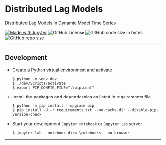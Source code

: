 # Distributed Lag Models

Distributed Lag Models in Dynamic Model Time Series

[![Made withJupyter](https://img.shields.io/badge/Made%20with-Jupyter-orange?style=for-the-badge&logo=Jupyter)](https://jupyter.org/try)	![GitHub License](https://img.shields.io/github/license/shortthirdman/DistributedLagModels?style=for-the-badge)	![GitHub code size in bytes](https://img.shields.io/github/languages/code-size/shortthirdman/DistributedLagModels?style=for-the-badge)	![GitHub repo size](https://img.shields.io/github/repo-size/shortthirdman/DistributedLagModels?style=for-the-badge)

---

## Development

  - Create a Python virtual environment and activate
	
	```shell
	$ python -m venv dev
	$ ./dev/Scripts/activate
	$ export PIP_CONFIG_FILE=".\pip.conf"
	```

  - Install the packages and dependencies as listed in requirements file
	
	```shell
	$ python -m pip install --upgrade pip
	$ pip install -U -r requirements.txt --no-cache-dir --disable-pip-version-check
	```

  - Start your development `Jupyter Notebook` or `Jupyter Lab` server
	
	```shell
	$ jupyter lab --notebook-dir=.\notebooks --no-browser
	```

---